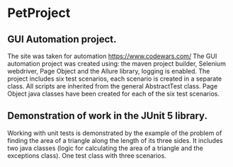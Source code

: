 # PetProject

##  GUI Automation project.
The site was taken for automation https://www.codewars.com/
The GUI automation project was created using: the maven project builder, Selenium webdriver, Page Object and the Allure library, logging is enabled.
The project includes six test scenarios, each scenario is created in a separate class. All scripts are inherited from the general AbstractTest class.
Page Object java classes have been created for each of the six test scenarios.

## Demonstration of work in the JUnit 5 library.
Working with unit tests is demonstrated by the example of the problem of finding the area of a triangle along the length of its three sides.
It includes two java classes (logic for calculating the area of a triangle and the exceptions class). One test class with three scenarios.
